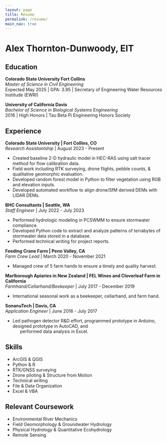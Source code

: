 ```yaml
---
layout: page
title: Resume
permalink: /resume/
main_nav: true
---
```


# Alex Thornton-Dunwoody, EIT
<!--
## Executive Summary

* Master of Science in Civil Engineering, expected May 2025
* Bachelor of Science in Biological Systems Engineering, High Honors
* Experienced in hydraulic modeling, stormwater compliance, AutoCAD Civil 3D, and technical writing
* Skilled in ArcGIS, Python, and Microsoft Office
-->

## Education

**Colorado State University Fort Collins**<br>
*Master of Science in Civil Engineering*<br>
Expected May 2025 | GPA: 3.95 | Secretary of Engineering Water Resources Institude (EWRI) 

**University of California Davis**<br>
*Bachelor of Science in Biological Systems Engineering*<br>
2016 | High Honors | Tau Beta Pi Engineering Honors Society<br>

## Experience

<div class="no-margin margin-bottom">
<strong>Colorado State University | Fort Collins, CO</strong><br>
<em>Research Assistantship</em> | August 2023 - Present<br>
<ul class="no-margin">
  <li>Created baseline 2-D hydraulic model in HEC-RAS using salt tracer method for flow calibration data.  </li>
  <li>Field work including RTK surveying, drone flights, pebble counts, & qualitative geomorphic evaluation. </li>
  <li>Developed random forest model in Python to filter vegetation using RGB and elevation inputs.</li>
  <li>Developed automated workflow to align drone/SfM derived DEMs with LIDAR DEMs. </li>
</ul>
</div>

<div class="no-margin margin-bottom">
<strong>BHC Consultants | Seattle, WA</strong><br>
<em>Staff Engineer</em> | July 2022 - July 2023<br>
<ul class="no-margin">
  <li>Performed hydrologic modeling in PCSWMM to ensure stormwater compliance.</li>
  <li>Developed Python code to extract and analyze patterns of terrabytes of stormwater data stored in a database.</li>
  <li>Performed technical writing for project reports.</li>
</ul>
</div>

<div class="no-margin margin-bottom">
<strong>Feeding Crane Farm | Penn Valley, CA</strong><br>
<em>Farm Crew Lead</em> | March 2020 - November 2021<br>
<ul class="no-margin">
  <li>Managed crew of 5 farm hands to ensure a timely and quality harvest.</li>
</ul>
</div>

<div class="no-margin margin-bottom">
<strong>Marlborough Apiaries in New Zealand | FEL Wines and Cloverleaf Farm in California</strong><br>
<em>Farmhand/Cellarhand/Beekeeper</em> | July 2017 - December 2019<br>
<ul class="no-margin">
  <li>International seasonal work as a beekeeper, cellarhand, and farm hand.</li>
</ul>
</div>

<div class="no-margin margin-bottom">
<strong>SonanuTech | Davis, CA</strong><br>
<em>Application Engineer</em> | June 2016 - July 2017<br>
<ul class="no-margin">
  <li>Led pathogen detector R&D effort, programmed prototype in Arduino, designed prototype in AutoCAD, and <br> &nbsp;&nbsp;&nbsp;&nbsp;&nbsp;&nbsp;performed data analysis in Excel.</li>
</ul>
</div>

## Skills
  * ArcGIS & QGIS
  * Python & R
  * RTK/GNSS surveying 
  * Drone piloting & Structure from Motion 
  * Technical writing
  * File & Data Organization
  * Excel & VBA 
  

## Relevant Coursework
  * Environmental River Mechanics
  * Field Geomorphology & Groundwater Hydrology
  * Physical Hydrology & Quantitative Ecohydrology
  * Remote Sensing


